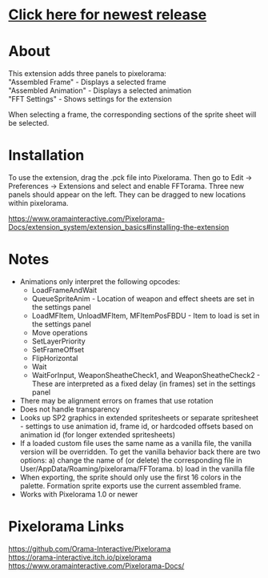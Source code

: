 # [Click here for newest release](https://github.com/mrgudenheim/FFTorama/releases)

# About
This extension adds three panels to pixelorama:  
"Assembled Frame" - Displays a selected frame  
"Assembled Animation" - Displays a selected animation  
"FFT Settings" - Shows settings for the extension  

When selecting a frame, the corresponding sections of the sprite sheet will be selected.

# Installation
To use the extension, drag the .pck file into Pixelorama. Then go to Edit -> Preferences -> Extensions and select and enable FFTorama.
Three new panels should appear on the left. They can be dragged to new locations within pixelorama.

https://www.oramainteractive.com/Pixelorama-Docs/extension_system/extension_basics#installing-the-extension

# Notes
- Animations only interpret the following opcodes:
    - LoadFrameAndWait
    - QueueSpriteAnim - Location of weapon and effect sheets are set in the settings panel
    - LoadMFItem, UnloadMFItem, MFItemPosFBDU - Item to load is set in the settings panel
    - Move operations
    - SetLayerPriority
    - SetFrameOffset
    - FlipHorizontal
    - Wait
    - WaitForInput, WeaponSheatheCheck1, and WeaponSheatheCheck2 - These are interpreted as a fixed delay (in frames) set in the settings panel
- There may be alignment errors on frames that use rotation
- Does not handle transparency
- Looks up SP2 graphics in extended spritesheets or separate spritesheet - settings to use animation id, frame id, or hardcoded offsets based on animation id (for longer extended spritesheets)
- If a loaded custom file uses the same name as a vanilla file, the vanilla version will be overridden. To get the vanilla behavior back there are two options:
a) change the name of (or delete) the corresponding file in User/AppData/Roaming/pixelorama/FFTorama. 
b) load in the vanilla file
- When exporting, the sprite should only use the first 16 colors in the palette. Formation sprite exports use the current assembled frame.
- Works with Pixelorama 1.0 or newer

# Pixelorama Links
https://github.com/Orama-Interactive/Pixelorama  
https://orama-interactive.itch.io/pixelorama  
https://www.oramainteractive.com/Pixelorama-Docs/